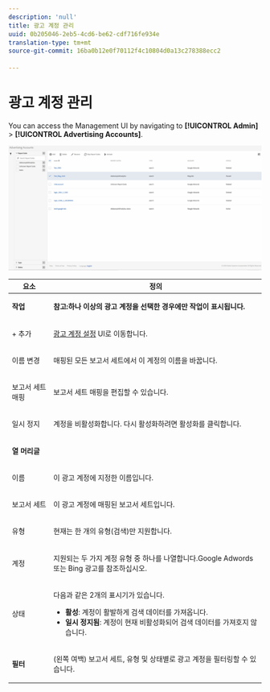 ```yaml
---
description: 'null'
title: 광고 계정 관리
uuid: 0b205046-2eb5-4cd6-be62-cdf716fe934e
translation-type: tm+mt
source-git-commit: 16ba0b12e0f70112f4c10804d0a13c278388ecc2

---
```



# 광고 계정 관리

You can access the Management UI by navigating to **[!UICONTROL Admin]** &gt; **[!UICONTROL Advertising Accounts]**.

![](assets/manage_ad_accounts.png)

<table id="table_BE318026CF024E94A885EED86AA7077F"> 
 <thead> 
  <tr> 
   <th colname="col1" class="entry"> 요소 </th> 
   <th colname="col2" class="entry"> 정의 </th> 
  </tr>
 </thead>
 <tbody> 
  <tr> 
   <td colname="col1"> <p><b>작업</b> </p> </td> 
   <td colname="col2"> <p><b>참고:하나 이상의 광고 계정을 선택한 경우에만 작업이 표시됩니다. </b> </p> </td> 
  </tr> 
  <tr> 
   <td colname="col1"> <p>+ 추가 </p> </td> 
   <td colname="col2"> <p><a href="/help/integrate/c-advertising-analytics/c-adanalytics-workflow/aa-create-ad-account.md"  >광고 계정 설정</a> UI로 이동합니다. </p> </td> 
  </tr> 
  <tr> 
   <td colname="col1"> <p>이름 변경 </p> </td> 
   <td colname="col2"> <p>매핑된 모든 보고서 세트에서 이 계정의 이름을 바꿉니다. </p> </td> 
  </tr> 
  <tr> 
   <td colname="col1"> <p>보고서 세트 매핑 </p> </td> 
   <td colname="col2"> <p>보고서 세트 매핑을 편집할 수 있습니다. </p> </td> 
  </tr> 
  <tr> 
   <td colname="col1"> <p>일시 정지 </p> </td> 
   <td colname="col2"> <p>계정을 비활성화합니다. 다시 활성화하려면 <span class="uicontrol">활성화</span>를 클릭합니다. </p> </td> 
  </tr> 
  <tr> 
   <td colname="col1"> <p><b>열 머리글</b> </p> </td> 
   <td colname="col2"> </td> 
  </tr> 
  <tr> 
   <td colname="col1"> <p> 이름  </p> </td> 
   <td colname="col2"> <p>이 광고 계정에 지정한 이름입니다. </p> </td> 
  </tr> 
  <tr> 
   <td colname="col1"> <p>보고서 세트 </p> </td> 
   <td colname="col2"> <p>이 광고 계정에 매핑된 보고서 세트입니다. </p> </td> 
  </tr> 
  <tr> 
   <td colname="col1"> <p>유형 </p> </td> 
   <td colname="col2"> <p>현재는 한 개의 유형(검색)만 지원합니다. </p> </td> 
  </tr> 
  <tr> 
   <td colname="col1"> <p>계정 </p> </td> 
   <td colname="col2"> <p>지원되는 두 가지 계정 유형 중 하나를 나열합니다.Google Adwords 또는 Bing 광고를 참조하십시오. </p> </td> 
  </tr> 
  <tr> 
   <td colname="col1"> <p>상태 </p> </td> 
   <td colname="col2"> <p>다음과 같은 2개의 표시기가 있습니다. </p> 
    <ul id="ul_376263DEF6EE44B48564D272D3CBFCBC"> 
     <li id="li_75E329B68B4D4E929E227E717C993082"><b>활성</b>: 계정이 활발하게 검색 데이터를 가져옵니다. </li> 
     <li id="li_5E2DF98B22D34437A2A2C93F996C1EA2"><b>일시 정지됨</b>: 계정이 현재 비활성화되어 검색 데이터를 가져호지 않습니다. </li> 
    </ul> </td> 
  </tr> 
  <tr> 
   <td colname="col1"> <p><b>필터</b> </p> </td> 
   <td colname="col2"> <p>(왼쪽 여백) 보고서 세트, 유형 및 상태별로 광고 계정을 필터링할 수 있습니다. </p> </td> 
  </tr> 
 </tbody> 
</table>

